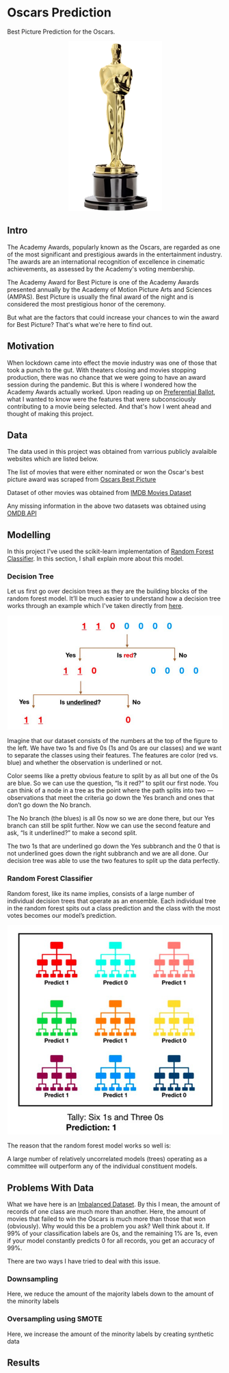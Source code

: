 # Oscars Prediction

Best Picture Prediction for the Oscars.

<p align="center">
  <img src="https://github.com/Arcanus07/Oscars-Prediction/blob/main/Images/oscars-award.png">
</p>


## Intro

The Academy Awards, popularly known as the Oscars, are regarded as one of the most significant and prestigious awards in the entertainment industry. The awards are an international recognition of excellence in cinematic achievements, as assessed by the Academy's voting membership. 

The Academy Award for Best Picture is one of the Academy Awards presented annually by the Academy of Motion Picture Arts and Sciences (AMPAS). Best Picture is usually the final award of the night and is considered the most prestigious honor of the ceremony.

But what are the factors that could increase your chances to win the award for Best Picture? That's what we're here to find out.


## Motivation

When lockdown came into effect the movie industry was one of those that took a punch to the gut. With theaters closing and movies stopping production, there was no chance that we were going to have an award session during the pandemic. But this is where I wondered how the Academy Awards actually worked. Upon reading up on [Preferential Ballot](https://en.wikipedia.org/wiki/Preferential_voting), what I wanted to know were the features that were subconsciously contributing to a movie being selected. And that's how I went ahead and thought of making this project.


## Data

The data used in this project was obtained from varrious publicly avalaible websites which are listed below. 

The list of movies that were either nominated or won the Oscar's best picture award was scraped from [Oscars Best Picture](https://en.wikipedia.org/wiki/Academy_Award_for_Best_Picture)

Dataset of other movies was obtained from [IMDB Movies Dataset](https://www.kaggle.com/harshitshankhdhar/imdb-dataset-of-top-1000-movies-and-tv-shows)

Any missing information in the above two datasets was obtained using [OMDB API](https://www.omdbapi.com/)


## Modelling

In this project I've used the scikit-learn implementation of [Random Forest Classifier](https://scikit-learn.org/stable/modules/generated/sklearn.ensemble.RandomForestClassifier.html). In this section, I shall explain more about this model.

### Decision Tree
Let us first go over decision trees as they are the building blocks of the random forest model. It’ll be much easier to understand how a decision tree works through an example which I've taken directly from [here](https://towardsdatascience.com/understanding-random-forest-58381e0602d2).

<p align="center">
  <img src="https://github.com/Arcanus07/Oscars-Prediction/blob/main/Images/decision%20tree%20example.png">
</p>

Imagine that our dataset consists of the numbers at the top of the figure to the left. We have two 1s and five 0s (1s and 0s are our classes) and we want to separate the classes using their features. The features are color (red vs. blue) and whether the observation is underlined or not.

Color seems like a pretty obvious feature to split by as all but one of the 0s are blue. So we can use the question, “Is it red?” to split our first node. You can think of a node in a tree as the point where the path splits into two — observations that meet the criteria go down the Yes branch and ones that don’t go down the No branch.

The No branch (the blues) is all 0s now so we are done there, but our Yes branch can still be split further. Now we can use the second feature and ask, “Is it underlined?” to make a second split.

The two 1s that are underlined go down the Yes subbranch and the 0 that is not underlined goes down the right subbranch and we are all done. Our decision tree was able to use the two features to split up the data perfectly.

### Random Forest Classifier
Random forest, like its name implies, consists of a large number of individual decision trees that operate as an ensemble. Each individual tree in the random forest spits out a class prediction and the class with the most votes becomes our model’s prediction.

<p align="center">
  <img src="https://github.com/Arcanus07/Oscars-Prediction/blob/main/Images/random%20forest.png">
</p>

The reason that the random forest model works so well is:

A large number of relatively uncorrelated models (trees) operating as a committee will outperform any of the individual constituent models.

## Problems With Data

What we have here is an [Imbalanced Dataset](https://www.kaggle.com/getting-started/100018). By this I mean, the amount of records of one class are much more than another. Here, the amount of movies that failed to win the Oscars is much more than those that won (obviously).
Why would this be a problem you ask? Well think about it. If 99% of your classification labels are 0s, and the remaining 1% are 1s, even if your model constantly predicts 0 for all records, you get an accuracy of 99%. 

There are two ways I have tried to deal with this issue.

### Downsampling
Here, we reduce the amount of the majority labels down to the amount of the minority labels

### Oversampling using SMOTE
Here, we increase the amount of the minority labels by creating synthetic data


## Results
